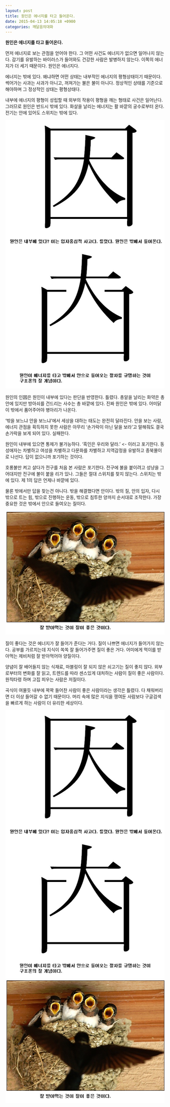 ```yaml
---
layout: post
title: 원인은 에너지를 타고 들어온다.
date: 2015-04-13 14:05:18 +0900
categories: 깨달음의대화
---
```

**원인은 에너지를 타고 들어온다.** 

  


먼저 에너지로 보는 관점을 얻어야 한다. 그 어떤 사건도 에너지가 없으면 일어나지 않는다. 감기를 유발하는 바이러스가 들어와도 건강한 사람은 발병하지 않는다. 이쪽의 에너지가 더 세기 때문이다. 원인은 에너지다. 

  


에너지는 밖에 있다. 왜냐하면 어떤 상태는 내부적인 에너지의 평형상태이기 때문이다. 썩어가는 사과는 사과가 아니고, 꺼져가는 불은 불이 아니다. 정상적인 상태를 기준으로 해야하며 그 정상적인 상태는 평형상태다. 

  


내부에 에너지의 평형이 성립할 때 외부의 작용이 평형을 깨는 형태로 사건은 일어난다. 그러므로 원인은 반드시 밖에 있다. 화살을 날리는 에너지는 활 바깥의 궁수로부터 온다. 전기는 안에 있어도 스위치는 밖에 있다. 

  



<img src="files/attach/images/198/690/580/29.jpg" alt="29.jpg" width="525" height="847" />   


원인의 인因은 원인이 내부에 있다는 판단을 반영한다. 틀렸다. 총알을 날리는 화약은 총 안에 있지만 방아쇠를 건드리는 사수는 총 바깥에 있다. 진짜 원인은 밖에 있다. 어미닭이 밖에서 품어주어야 병아리가 나온다. 

  


‘밖을 보느냐 안을 보느냐’에서 세상을 대하는 태도는 완전히 달라진다. 안을 보는 사람, 에너지 관점을 획득하지 못한 사람은 아무리 ‘손가락이 아닌 달을 보라’고 말해줘도 결국 손가락을 보게 되어 있다. 실패한다. 

  


원인이 내부에 있으면 통제가 불가능하다. ‘흑인은 우리와 달라.’ <- 이러고 포기한다. 동성애자는 차별하고 여성을 차별하고 다문화를 차별하고 지역감정을 유발하고 종북몰이로 나선다. 답이 없으니까 포기하는 것이다. 

  


호롱불만 켜고 살다가 전구를 처음 본 사람은 포기한다. 전구에 불을 붙이려고 성냥을 그어대지만 전구에 불이 붙을 리가 있나. 그들은 절대 스위치를 찾지 않는다. 스위치는 밖에 있다. 제 1의 답은 언제나 바깥에 있다. 

  


물론 밖에서만 답을 찾는건 아니다. 밖을 해결했다면 안이다. 밖의 질, 안의 입자, 다시 밖으로 트는 힘, 밖으로 진행하는 운동, 밖으로 침투한 양까지 순서대로 조작한다. 가장 중요한 것은 밖에서 안으로 들여오는 질이다. 

  



<img src="files/attach/images/198/690/580/30.jpg" alt="30.jpg" width="505" height="390" />   


질이 좋다는 것은 에너지가 잘 들어가 준다는 거다. 질이 나쁘면 에너지가 들어가지 않는다. 공부를 가르치는데 지식이 쏙쏙 잘 들어가주면 질이 좋은 거다. 어미에게 먹이를 받아먹는 제비처럼 잘 받아먹어야 양질이다. 

  


양념이 잘 배어들지 않는 식재료, 마블링이 잘 되지 않은 쇠고기는 질이 좋지 않다. 외부로부터의 변화를 잘 읽고, 트렌드를 따라 센스있게 대처하는 사람이 질이 좋은 사람이다. 원칙타령 하며 고집 피우는 사람은 저질이다. 

  


곡식이 여물듯 내부에 꽉꽉 들어찬 사람이 좋은 사람이라는 생각은 틀렸다. 다 채워버리면 더 이상 들어갈 수 없기 때문이다. 머리 속에 많은 지식을 쟁여둔 사람보다 구글검색을 빠르게 하는 사람이 더 유리한 세상이다. 

  



<img src="files/attach/images/198/690/580/29.jpg" alt="29.jpg" width="525" height="847" /> 



<img src="files/attach/images/198/690/580/30.jpg" alt="30.jpg" width="505" height="390" />